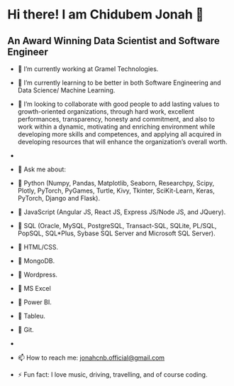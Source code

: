    #                                                          Hi there! I am Chidubem Jonah 👋
   ##                                                An Award Winning Data Scientist and Software Engineer



- 🔭 I’m currently working at Gramel Technologies.
- 🌱 I’m currently learning to be better in both Software Engineering and Data Science/ Machine Learning.
- 👯 I’m looking to collaborate with good people to add lasting values to growth-oriented organizations, through hard work, excellent performances, transparency, honesty and commitment, and also to work within a dynamic, motivating and enriching environment while developing more skills and competences, and applying all acquired in developing resources that will enhance the organization’s overall worth.
- 





- 💬 Ask me about:
- 	Python (Numpy, Pandas, Matplotlib, Seaborn, Researchpy, Scipy, Plotly, PyTorch, PyGames, Turtle, Kivy, Tkinter, SciKit-Learn, Keras, PyTorch, Django and Flask).
- 	JavaScript (Angular JS, React JS, Express JS/Node JS, and JQuery).
- 	SQL (Oracle, MySQL, PostgreSQL, Transact-SQL, SQLite, PL/SQL, PopSQL, SQL*Plus, Sybase SQL Server and Microsoft SQL Server).
- 	HTML/CSS.
- 	MongoDB.
- 	Wordpress.
- 	MS Excel
- 	Power BI.
- 	Tableu.
- 	Git.
- 



- 📫 How to reach me: jonahcnb.official@gmail.com
- ⚡ Fun fact: I love music, driving, travelling, and of course coding.
